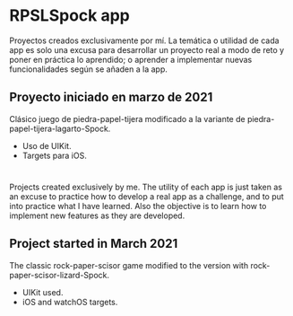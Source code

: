 # RPSLSpock app

Proyectos creados exclusivamente por mí. La temática o utilidad de cada app es solo una excusa para desarrollar un proyecto real a modo de reto y poner en práctica lo aprendido; o aprender a implementar nuevas funcionalidades según se añaden a la app.

## Proyecto iniciado en marzo de 2021

Clásico juego de piedra-papel-tijera modificado a la variante de piedra-papel-tijera-lagarto-Spock.

* Uso de UIKit.
* Targets para iOS.

#
#

Projects created exclusively by me. The utility of each app is just taken as an excuse to practice how to develop a real app as a challenge, and to put into practice what I have learned. Also the objective is to learn how to implement new features as they are developed.

## Project started in March 2021

The classic rock-paper-scisor game modified to the version with rock-paper-scisor-lizard-Spock.

* UIKit used.
* iOS and watchOS targets.

